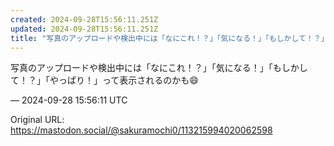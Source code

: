 ```yaml
---
created: 2024-09-28T15:56:11.251Z
updated: 2024-09-28T15:56:11.251Z
title: "写真のアップロードや検出中には「なにこれ！？」「気になる！」「もしかして！？」「やっぱり！」って表示されるのかも😄[...]"
---
```


<p>写真のアップロードや検出中には「なにこれ！？」「気になる！」「もしかして！？」「やっぱり！」って表示されるのかも😄</p>

&mdash; 2024-09-28 15:56:11 UTC

Original URL: https://mastodon.social/@sakuramochi0/113215994020062598
